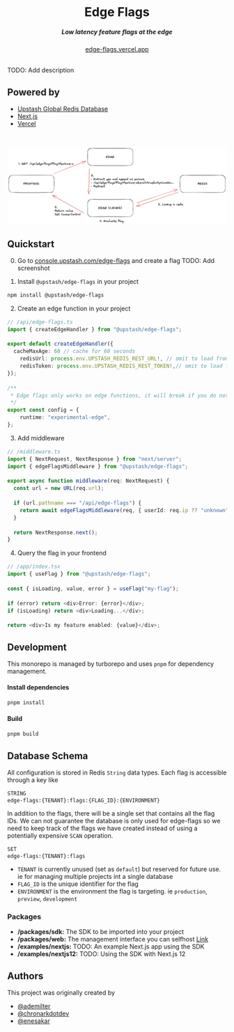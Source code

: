 <div align="center">
    <h1 align="center">Edge Flags</h1>
    <h5>Low latency feature flags at the edge</h5>
</div>

<div align="center">
  <a href="https://edge-flags.vercel.app/">edge-flags.vercel.app</a>
</div>
<br/>

TODO: Add description

## Powered by

- [Upstash Global Redis Database](https://docs.upstash.com/redis/features/globaldatabase)
- [Next.js](https://nextjs.org)
- [Vercel](https://vercel.com)

<br/>

![Arch](img/arch.png)

## Quickstart

0. Go to
   [console.upstash.com/edge-flags](https://console.upstash.com/edge-flags) and
   create a flag TODO: Add screenshot

1. Install `@upstash/edge-flags` in your project

```bash
npm install @upstash/edge-flags
```

2. Create an edge function in your project

```ts
// /api/edge-flags.ts
import { createEdgeHandler } from "@upstash/edge-flags";

export default createEdgeHandler({
  cacheMaxAge: 60 // cache for 60 seconds
	redisUrl: process.env.UPSTASH_REDIS_REST_URL!, // omit to load from env automatically
	redisToken: process.env.UPSTASH_REDIS_REST_TOKEN!,// omit to load from env automatically
});

/**
 * Edge flags only works on edge functions, it will break if you do not set the runtime
 */
export const config = {
	runtime: "experimental-edge",
};
```

3. Add middleware

```ts
// /middleware.ts
import { NextRequest, NextResponse } from "next/server";
import { edgeFlagsMiddleware } from "@upstash/edge-flags";

export async function middleware(req: NextRequest) {
  const url = new URL(req.url);

  if (url.pathname === "/api/edge-flags") {
    return await edgeFlagsMiddleware(req, { userId: req.ip ?? "unknown" });
  }

  return NextResponse.next();
}
```

4. Query the flag in your frontend

```ts
// /app/index.tsx
import { useFlag } from "@upstash/edge-flags";

const { isLoading, value, error } = useFlag("my-flag");

if (error) return <div>Error: {error}</div>;
if (isLoading) return <div>Loading...</div>;

return <div>Is my feature enabled: {value}</div>;
```

## Development

This monorepo is managed by turborepo and uses `pnpm` for dependency management.

#### Install dependencies

```bash
pnpm install
```

#### Build

```bash
pnpm build
```

## Database Schema

All configuration is stored in Redis `String` data types. Each flag is
accessible through a key like

```
STRING
edge-flags:{TENANT}:flags:{FLAG_ID}:{ENVIRONMENT}
```

In addition to the flags, there will be a single set that contains all the flag
IDs. We can not guarantee the database is only used for edge-flags so we need to
keep track of the flags we have created instead of using a potentially expensive
`SCAN` operation.

```
SET 
edge-flags:{TENANT}:flags
```

- `TENANT` is currently unused (set as `default`) but reserved for future use.
  ie for managing multiple projects int a single database
- `FLAG_ID` is the unique identifier for the flag
- `ENVIRONMENT` is the environment the flag is targeting. ie `production`,
  `preview`, `development`

### Packages

- **/packages/sdk:** The SDK to be imported into your project
- **/packages/web:** The management interface you can selfhost
  [Link](https://edge-flags.vercel.app)
- **/examples/nextjs:** TODO: An example Next.js app using the SDK
- **/examples/nextjs12:** TODO: Using the SDK with Next.js 12

## Authors

This project was originally created by

- [@ademilter](https://twitter.com/ademilter)
- [@chronarkdotdev](https://twitter.com/chronarkdotdev)
- [@enesakar](https://twitter.com/enesakar)

